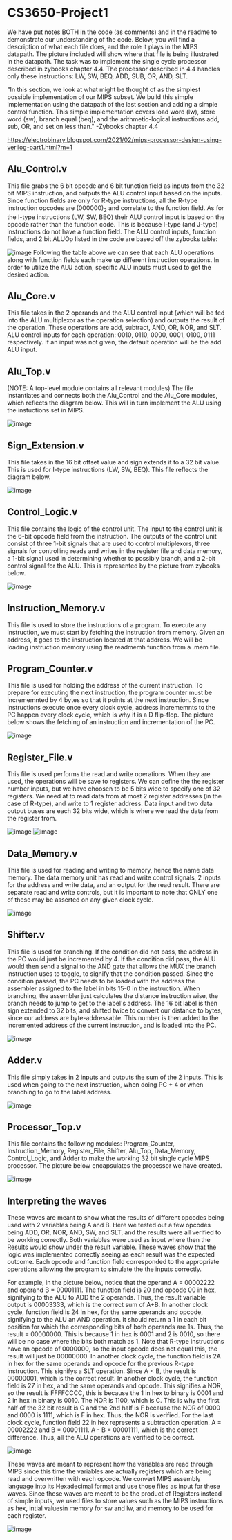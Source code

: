# CS3650-Project1

We have put notes BOTH in the code (as comments) and in the readme to demonstrate our understanding of the code. Below, you will find a description of what each file does, and the role it plays in the MIPS datapath. The picture included will show where that file is being illustrated in the datapath. The task was to implement the single cycle processor described in zybooks chapter 4.4. The processor described in 4.4 handles only these instructions: LW, SW, BEQ, ADD, SUB, OR, AND, SLT.

"In this section, we look at what might be thought of as the simplest possible implementation of our MIPS subset. We build this simple implementation using the datapath of the last section and adding a simple control function. This simple implementation covers load word (lw), store word (sw), branch equal (beq), and the arithmetic-logical instructions add, sub, OR, and set on less than." -Zybooks chapter 4.4

https://electrobinary.blogspot.com/2021/02/mips-processor-design-using-verilog-part1.html?m=1

## Alu_Control.v

This file grabs the 6 bit opcode and 6 bit function field as inputs from the 32 bit MIPS instruction, and outputs the ALU control input based on the inputs. Since function fields are only for R-type instructions, all the R-type instruction opcodes are (000000)<sub>2</sub> and correlate to the function field. As for the I-type instructions (LW, SW, BEQ) their ALU control input is based on the opcode rather than the function code. This is because I-type (and J-type) instructions do not have a function field. The ALU control inputs, function fields, and 2 bit ALUOp listed in the code are based off the zybooks table: 

![image](https://user-images.githubusercontent.com/73093864/205182599-0f762713-963d-441d-90b2-b4a1c54eab20.png)
Following the table above we can see that each ALU operations along with function fields each make up different instruction operations. In order to utilize the ALU action, specific ALU inputs must used to get the desired action. 
## Alu_Core.v

This file takes in the 2 operands and the ALU control input (which will be fed into the ALU multiplexor as the operation selection) and outputs the result of the operation. These operations are add, subtract, AND, OR, NOR, and SLT. ALU control inputs for each operation: 0010, 0110, 0000, 0001, 0100, 0111 respectively. If an input was not given, the default operation will be the add ALU input.

## Alu_Top.v

(NOTE: A top-level module contains all relevant modules) The file instantiates and connects both the Alu_Control and the Alu_Core modules, which reflects the diagram below. This will in turn implement the ALU using the instuctions set in MIPS.

![image](https://user-images.githubusercontent.com/73093864/205184230-14323199-955e-4493-96fb-6142063bae4b.png)


## Sign_Extension.v

This file takes in the 16 bit offset value and sign extends it to a 32 bit value. This is used for I-type instructions (LW, SW, BEQ). This file reflects the diagram below.

![image](https://user-images.githubusercontent.com/73093864/205186942-f88f224c-4231-447e-8d96-53270d88a0c4.png)

## Control_Logic.v

This file contains the logic of the control unit. The input to the control unit is the 6-bit opcode field from the instruction. The outputs of the control unit consist of three 1-bit signals that are used to control multiplexors, three signals for controlling reads and writes in the register file and data memory, a 1-bit signal used in determining whether to possibly branch, and a 2-bit control signal for the ALU.
This is represented by the picture from zybooks below.

![image](https://user-images.githubusercontent.com/73093864/205467890-b870c2a3-5c00-4324-9f52-a798ae152ff2.png)

## Instruction_Memory.v

This file is used to store the instructions of a program. To execute any instruction, we must start by fetching the instruction from memory. Given an address, it goes to the instruction located at that address. We will be loading instruction memory using the readmemh function from a .mem file. 

## Program_Counter.v

This file is used for holding the address of the current instruction. To prepare for executing the next instruction, the program counter must be incrememnted by 4 bytes so that it points at the next instruction. Since instructions execute once every clock cycle, address incrememnts to the PC happen every clock cycle, which is why it is a D flip-flop. The picture below shows the fetching of an instruction and incrementation of the PC.

![image](https://user-images.githubusercontent.com/73093864/205469221-f46fd9c4-eef1-4b66-a3c0-6e81efe3ee42.png)

## Register_File.v

This file is used performs the read and write operations. When they are used, the operations will be save to registers. We can define the the register number inputs, but we have choosen to be 5 bits wide to specify one of 32 registers. We need at to read data from at most 2 register addresses (in the case of R-type), and write to 1 register address. Data input and two data output buses are each 32 bits wide, which is where we read the data from the register from.

![image](https://user-images.githubusercontent.com/73093864/205467962-ff8230c2-db2d-4b24-98c0-77ba406c012a.png)
![image](https://user-images.githubusercontent.com/73093864/205469616-b7156ad0-3941-43bc-962d-38ff93331f88.png)

## Data_Memory.v 

This file is used for reading and writing to memory, hence the name data memory. The data memory unit has read and write control signals, 2 inputs for the address and write data, and an output for the read result. There are separate read and write controls, but it is important to note that ONLY one of these may be asserted on any given clock cycle. 

![image](https://user-images.githubusercontent.com/73093864/205477380-23f16ed9-6699-4e44-a502-63e71d116aba.png)

## Shifter.v

This file is used for branching. If the condition did not pass, the address in the PC would just be incremented by 4. If the condition did pass, the ALU would then send a signal to the AND gate that allows the MUX the branch instruction uses to toggle, to signify that the condition passed. Since the condition passed, the PC needs to be loaded with the address the assembler assigned to the label in bits 15-0 in the instruction. When branching, the assembler just calculates the distance instruction wise, the branch needs to jump to get to the label's address. The 16 bit label is then sign extended to 32 bits, and shifted twice to convert our distance to bytes, since our address are byte-addressable. This number is then added to the incremented address of the current instruction, and is loaded into the PC.

![image](https://user-images.githubusercontent.com/73093864/205513442-205147be-010c-473c-a8ef-1e3692fff64b.png)


## Adder.v

This file simply takes in 2 inputs and outputs the sum of the 2 inputs. This is used when going to the next instruction, when doing PC + 4 or when branching to go to the label address. 

![image](https://user-images.githubusercontent.com/73093864/205517981-e649fadf-f452-4b46-88e5-ee441653e2f8.png)


## Processor_Top.v

This file contains the following modules: Program_Counter, Instruction_Memory, Register_File, Shifter, Alu_Top, Data_Memory, Control_Logic, and Adder to make the working 32 bit single cycle MIPS processor. The picture below encapsulates the processor we have created. 

![image](https://user-images.githubusercontent.com/73093864/205517876-4c9d614d-f55a-4c4d-8e45-fb418a2f656c.png)


## Interpreting the waves

These waves are meant to show what the results of different opcodes being used with 2 variables being A and B. Here we tested out a few opcodes being ADD, OR, NOR, AND, SW, and SLT, and the results were all verified to be working correctly. Both variables were used as input where then the Results would show under the result variable. These waves show that the logic was implemented correctly seeing as each result was the expected outcome. Each opcode and function field corresponded to the appropriate operations allowing the program to simulate the the inputs correctly.

For example, in the picture below, notice that the operand A = 00002222 and operand B = 00001111. The function field is 20 and opcode 00 in hex, signifying to the ALU to ADD the 2 operands. Thus, the result variable output is 00003333, which is the correct sum of A+B. In another clock cycle, function field is 24 in hex, for the same operands and opcode, signifying to the ALU an AND operation. It should return a 1 in each bit position for which the corresponding bits of both operands are 1s. Thus, the result = 00000000. This is because 1 in hex is 0001 and 2 is 0010, so there will be no case where the bits both match as 1. Note that R-type instructions have an opcode of 0000000, so the input opcode does not equal this, the result will just be 00000000. In another clock cycle, the function field is 2A in hex for the same operands and opcode for the previous R-type instruction. This signifys a SLT operation. Since A < B, the result is 00000001, which is the correct result. In another clock cycle, the function field is 27 in hex, and the same operands and opcode. This signifies a NOR, so the result is FFFFCCCC, this is because the 1 in hex to binary is 0001 and 2 in hex in binary is 0010. The NOR is 1100, which is C. This is why the first half of the 32 bit result is C and the 2nd half is F because the NOR of 0000 and 0000 is 1111, which is F in hex. Thus, the NOR is verified. For the last clock cycle, function field 22 in hex represents a subtraction operation. A = 00002222 and B = 00001111. A - B = 00001111, which is the correct difference. Thus, all the ALU operations are verified to be correct.

![image](https://user-images.githubusercontent.com/89324119/205515466-6a1a02e8-564b-4a53-b587-e7be004f2c38.png)

These waves are meant to represent how the variables are read through MIPS since this time the variables are actually registers which are being read and overwritten with each opcode. We convert MIPS assembly language into its Hexadecimal format and use those files as input for these waves. Since these waves are meant to be the product of Registers instead of simple inputs, we used files to store values such as the MIPS instructions as hex, intial valuesin memory for sw and lw, and memory to be used for each register.

![image](https://user-images.githubusercontent.com/89324119/205515300-fb23e6b2-c012-4e28-89d0-9b220d6e6a91.png)




